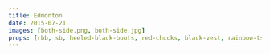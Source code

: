 ```yaml
---
title: Edmonton
date: 2015-07-21
images: [both-side.png, both-side.jpg]
props: [rbb, sb, heeled-black-boots, red-chucks, black-vest, rainbow-tshirt, bondage-gear, sparkly-pink-pants, sombrero, red-cowboy-hat, studded-black-choker, earrings, aviators, pearl-necklace, pink-beats, astroturf, mushrooms, fishing-pole-with-fish, freddie-mustache, yellow-happy-sticker]
---
```


